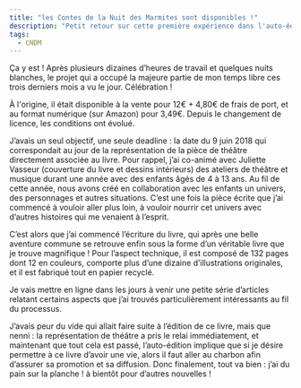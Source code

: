 ```yaml
---
title: "les Contes de la Nuit des Marmites sont disponibles !"
description: "Petit retour sur cette première expérience dans l'auto-édition !"
tags:
  - CNDM
---
```


Ça y est ! Après plusieurs dizaines d’heures de travail et quelques nuits blanches, le projet qui a occupé la majeure partie de mon temps libre ces trois derniers mois a vu le jour. Célébration !

À l'origine, il était disponible à la vente pour 12€ + 4,80€ de frais de port, et au format numérique (sur Amazon) pour 3,49€. Depuis le changement de licence, les conditions ont évolué.

J’avais un seul objectif, une seule deadline : la date du 9 juin 2018 qui correspondait au jour de la représentation de la pièce de théâtre directement associée au livre. Pour rappel, j’ai co-animé avec Juliette Vasseur (couverture du livre et dessins intérieurs) des ateliers de théâtre et musique durant une année avec des enfants âgés de 4 à 13 ans. Au fil de cette année, nous avons créé en collaboration avec les enfants un univers, des personnages et autres situations. C’est une fois la pièce écrite que j’ai commencé à vouloir aller plus loin, à vouloir nourrir cet univers avec d’autres histoires qui me venaient à l’esprit.

C’est alors que j’ai commencé l’écriture du livre, qui après une belle aventure commune se retrouve enfin sous la forme d’un véritable livre que je trouve magnifique ! Pour l’aspect technique, il est composé de 132 pages dont 12 en couleurs, comporte plus d’une dizaine d’illustrations originales, et il est fabriqué tout en papier recyclé.

Je vais mettre en ligne dans les jours à venir une petite série d’articles relatant certains aspects que j’ai trouvés particulièrement intéressants au fil du processus.

J’avais peur du vide qui allait faire suite à l’édition de ce livre, mais que nenni : la représentation de théâtre a pris le relai immédiatement, et maintenant que tout cela est passé, l’auto-édition implique que si je désire permettre à ce livre d’avoir une vie, alors il faut aller au charbon afin d’assurer sa promotion et sa diffusion. Donc finalement, tout va bien : j’ai du pain sur la planche !
à bientôt pour d’autres nouvelles !
